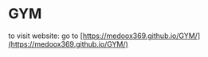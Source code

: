 # GYM


to visit website:
go to [https://medoox369.github.io/GYM/](https://medoox369.github.io/GYM/)
